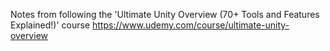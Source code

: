 Notes from following the 'Ultimate Unity Overview (70+ Tools and Features Explained!)' course
https://www.udemy.com/course/ultimate-unity-overview

